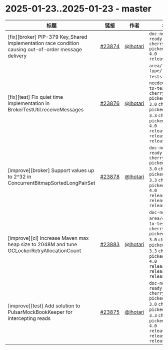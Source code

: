 # 2025-01-23..2025-01-23 - master
| 标题 | 链接 | 作者 | 标签 |
| - | :--: | :--: | - |
| [fix][broker] PIP-379 Key_Shared implementation race condition causing out-of-order message delivery | [#23874](https://github.com/apache/pulsar/pull/23874) | [@lhotari](https://github.com/lhotari) | `doc-not-needed` `ready-to-test` `cherry-picked/branch-4.0` `release/4.0.3`  | 
| [fix][test] Fix quiet time implementation in BrokerTestUtil.receiveMessages | [#23876](https://github.com/apache/pulsar/pull/23876) | [@lhotari](https://github.com/lhotari) | `area/test` `type/flaky-tests` `doc-not-needed` `ready-to-test` `cherry-picked/branch-3.0` `cherry-picked/branch-3.3` `cherry-picked/branch-4.0` `release/3.0.10` `release/3.3.5` `release/4.0.3`  | 
| [improve][broker] Support values up to 2^32 in ConcurrentBitmapSortedLongPairSet | [#23878](https://github.com/apache/pulsar/pull/23878) | [@lhotari](https://github.com/lhotari) | `doc-not-needed` `ready-to-test` `cherry-picked/branch-3.0` `cherry-picked/branch-3.3` `cherry-picked/branch-4.0` `release/3.0.10` `release/3.3.5` `release/4.0.3`  | 
| [improve][ci] Increase Maven max heap size to 2048M and tune GCLockerRetryAllocationCount | [#23883](https://github.com/apache/pulsar/pull/23883) | [@lhotari](https://github.com/lhotari) | `doc-not-needed` `area/ci` `ready-to-test` `cherry-picked/branch-3.0` `cherry-picked/branch-3.3` `cherry-picked/branch-4.0` `release/3.0.10` `release/3.3.5` `release/4.0.3`  | 
| [improve][test] Add solution to PulsarMockBookKeeper for intercepting reads | [#23875](https://github.com/apache/pulsar/pull/23875) | [@lhotari](https://github.com/lhotari) | `doc-not-needed` `ready-to-test` `cherry-picked/branch-3.0` `cherry-picked/branch-3.3` `cherry-picked/branch-4.0` `release/3.0.10` `release/3.3.5` `release/4.0.3`  | 
